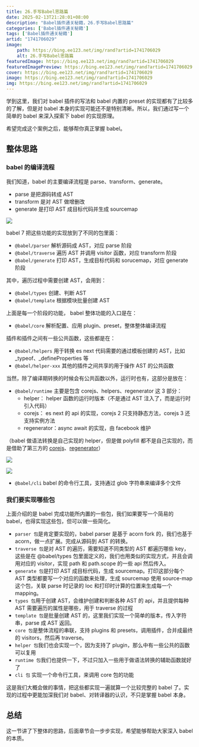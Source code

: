 ```yaml
---
title: 26.手写Babel思路篇
date: 2025-02-13T21:28:01+08:00
description: "Babel插件通关秘籍，26.手写Babel思路篇"
categories: ['Babel插件通关秘籍']
tags: ['Babel插件通关秘籍']
artid: "1741706029"
image:
    path: https://bing.ee123.net/img/rand?artid=1741706029
    alt: 26.手写Babel思路篇
featuredImage: https://bing.ee123.net/img/rand?artid=1741706029
featuredImagePreview: https://bing.ee123.net/img/rand?artid=1741706029
cover: https://bing.ee123.net/img/rand?artid=1741706029
image: https://bing.ee123.net/img/rand?artid=1741706029
img: https://bing.ee123.net/img/rand?artid=1741706029
---
```


学到这里，我们对 babel 插件的写法和 babel 内置的 preset 的实现都有了比较多的了解，但是对 babel 本身的实现可能还不是特别清晰。所以，我们通过写一个简单的 babel 来深入探索下 babel 的实现原理。

希望完成这个案例之后，能够帮你真正掌握 babel。

## 整体思路

### babel 的编译流程

我们知道，babel 的主要编译流程是 parse、transform、generate。 

- parse 是把源码转成 AST
- transform 是对 AST 做增删改
- generate 是打印 AST 成目标代码并生成 sourcemap

![](https://p9-juejin.byteimg.com/tos-cn-i-k3u1fbpfcp/63717d7589cf415680373ede5f4f7089~tplv-k3u1fbpfcp-watermark.image)

babel 7 把这些功能的实现放到了不同的包里面：

- `@babel/parser` 解析源码成 AST，对应 parse 阶段
- `@babel/traverse` 遍历 AST 并调用 visitor 函数，对应 transform 阶段
- `@babel/generate` 打印 AST，生成目标代码和 sorucemap，对应 generate 阶段

其中，遍历过程中需要创建 AST，会用到：

- `@babel/types` 创建、判断 AST
- `@babel/template`  根据模块批量创建 AST

上面是每一个阶段的功能， babel 整体功能的入口是在：

- `@babel/core` 解析配置、应用 plugin、preset，整体整体编译流程

插件和插件之间有一些公共函数，这些都是在：

- `@babel/helpers` 用于转换 es next 代码需要的通过模板创建的 AST，比如 _typeof、_defineProperties 等
- `@babel/helper-xxx` 其他的插件之间共享的用于操作 AST 的公共函数

当然，除了编译期转换的时候会有公共函数以外，运行时也有，这部分是放在：

- `@babel/runtime` 主要是包含 corejs、helpers、regenerator 这 3 部分：
    - helper： helper 函数的运行时版本（不是通过 AST 注入了，而是运行时引入代码）
    - corejs： es next 的 api 的实现，corejs 2 只支持静态方法，corejs 3 还支持实例方法
    - regenerator：async await 的实现，由 facebook 维护
    
（babel 做语法转换是自己实现的 helper，但是做 polyfill 都不是自己实现的，而是借助了第三方的 [corejs](https://github.com/zloirock/core-js)、[regenerator](https://github.com/facebook/regenerator)）

![](https://p1-juejin.byteimg.com/tos-cn-i-k3u1fbpfcp/4ff74bb107644c88a5c5632b120ea4e6~tplv-k3u1fbpfcp-watermark.image?)

![](https://p1-juejin.byteimg.com/tos-cn-i-k3u1fbpfcp/1a577d66ca0c4d4ea7651538c4bca949~tplv-k3u1fbpfcp-watermark.image?)

- `@babel/cli` babel 的命令行工具，支持通过 glob 字符串来编译多个文件

### 我们要实现哪些包

上面介绍的是 babel 完成功能所内置的一些包，我们如果要写一个简易的 babel，也得实现这些包，但可以做一些简化。

- `parser 包`是肯定要实现的，babel parser 是基于 acorn fork 的，我们也基于 acorn，做一点扩展。完成从源码到 AST 的转换。
- `traverse 包`是对 AST 的遍历，需要知道不同类型的 AST 都遍历哪些 key，这些是在 @babel/types 包里面定义的，我们也用类似的实现方式，并且会调用对应的 visitor，实现 path 和 path.scope 的一些 api 然后传入。
- `generate 包`是打印 AST 成目标代码，生成 sourcemap。打印这部分每个 AST 类型都要写一个对应的函数来处理，生成 sourcemap 使用 source-map 这个包，关联 parse 时记录的 loc 和打印时计算的位置来生成每一个 mapping。
- `types 包`用于创建 AST，会维护创建和判断各种 AST 的 api，并且提供每种 AST 需要遍历的属性是哪些，用于 traverse 的过程
- `template 包`是批量创建 AST 的，这里我们实现一个简单的版本，传入字符串，parse 成 AST 返回。
- `core 包`是整体流程的串联，支持 plugins 和 presets，调用插件，合并成最终的 visitors，然后再 traverse。
- `helper 包`我们也会实现一个，因为支持了 plugin，那么中有一些公共的函数可以复用
- `runtime 包`我们也提供一下，不过只加入一些用于做语法转换的辅助函数就好了
- `cli 包` 实现一个命令行工具，来调用 core 包的功能

这是我们大概会做的事情，把这些都实现一遍就算一个比较完整的 babel 了。实现的过程中更能加深我们对 babel、对转译器的认识，不只是掌握 babel 本身。

## 总结

这一节讲了下整体的思路，后面章节会一步步实现，希望能够帮助大家深入 babel 的本质。



